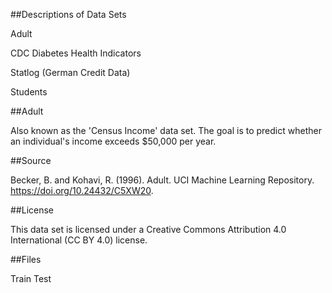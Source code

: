 ##Descriptions of Data Sets

Adult

CDC Diabetes Health Indicators

Statlog (German Credit Data)

Students

##Adult

Also known as the 'Census Income' data set. The goal is to predict whether an individual's income exceeds $50,000 per year.

##Source

Becker, B. and Kohavi, R. (1996). Adult. UCI Machine Learning Repository. https://doi.org/10.24432/C5XW20.

##License

This data set is licensed under a Creative Commons Attribution 4.0 International (CC BY 4.0) license.

##Files

Train
Test
